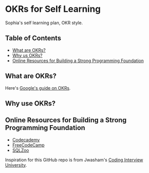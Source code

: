 # OKRs for Self Learning
Sophia's self learning plan, OKR style. 


## Table of Contents
- [What are OKRs?](#what-are-OKRs?)
- [Why us OKRs?](#why-use-OKRs?)
- [Online Resources for Building a Strong Programming Foundation](#Online-Resources-for-Building-a-Strong-Programming-Foundation)



## What are OKRs?
Here's [Google's guide on OKRs](https://rework.withgoogle.com/guides/set-goals-with-okrs/steps/introduction/).

## Why use OKRs?


## Online Resources for Building a Strong Programming Foundation
- [Codecademy](https://www.codecademy.com/)
- [FreeCodeCamp](https://www.freecodecamp.org/)
- [SQLZoo](https://sqlzoo.net/)


Inspiration for this GitHub repo is from Jwasham's [Coding Interview University](https://github.com/jwasham/coding-interview-university).